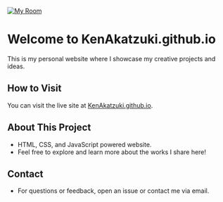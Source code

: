 [![My Room](https://img.shields.io/badge/My%20Room-%23FF0000.svg?style=for-the-badge&logo=appveyor&logoColor=white)](https://KenAkatzuki.github.io)

# Welcome to KenAkatzuki.github.io

This is my personal website where I showcase my creative projects and ideas.

## How to Visit

You can visit the live site at [KenAkatzuki.github.io](https://KenAkatzuki.github.io).

## About This Project

- HTML, CSS, and JavaScript powered website.
- Feel free to explore and learn more about the works I share here!

## Contact

- For questions or feedback, open an issue or contact me via email.
